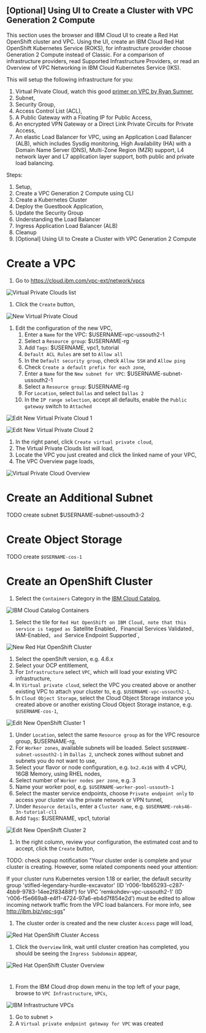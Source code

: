 ## [Optional] Using UI to Create a Cluster with VPC Generation 2 Compute

This section uses the browser and IBM Cloud UI to create a Red Hat OpenShift cluster and VPC. Using the UI, create an IBM Cloud Red Hat OpenShift Kubernetes Service (ROKS), for infrastructure provider choose Generation 2 Compute instead of Classic. For a comparison of infrastructure providers, read Supported Infrastructure Providers, or read an Overview of VPC Networking in IBM Cloud Kubernetes Service (IKS).

This will setup the following infrastructure for you:

1. Virtual Private Cloud, watch this good [primer on VPC by Ryan Sumner](https://www.ibm.com/cloud/blog/virtual-private-cloud),
2. Subnet,
3. Security Group,
4. Access Control List (ACL),
5. A Public Gateway with a Floating IP for Public Access,
6. An encrypted VPN Gateway or a Direct Link Private Circuits for Private Access,
7. An elastic Load Balancer for VPC, using an Application Load Balancer (ALB), which includes Sysdig monitoring, High Availability (HA) with a Domain Name Server (DNS), Multi-Zone Region (MZR) support, L4 network layer and L7 application layer support, both public and private load balancing.

Steps:

1. Setup,
1. Create a VPC Generation 2 Compute using CLI
1. Create a Kubernetes Cluster
1. Deploy the Guestbook Application,
1. Update the Security Group
1. Understanding the Load Balancer
1. Ingress Application Load Balancer (ALB)
1. Cleanup
1. [Optional] Using UI to Create a Cluster with VPC Generation 2 Compute

# Create a VPC

1. Go to https://cloud.ibm.com/vpc-ext/network/vpcs

![Virtual Private Clouds list](images/using-ui/vpcs.png)

1. Click the `Create` button,

![New Virtual Private Cloud](images/using-ui/new-vpc.png)

1. Edit the configuration of the new VPC,
    1. Enter a `Name` for the VPC: $USERNAME-vpc-ussouth2-1
    1. Select a `Resource group`: $USERNAME-rg
    1. Add `Tags`: $USERNAME, vpc1, tutorial
    1. `Default ACL Rules` are set to `Allow all`
    1. In the `Default security group`, check `Allow SSH` and `Allow ping`
    1. Check `Create a default prefix for each zone`,
    1. Enter a `Name` for the `New subnet for VPC`: $USERNAME-subnet-ussouth2-1
    1. Select a `Resource group`: $USERNAME-rg
    1. For `Location`, select `Dallas` and select `Dallas 2`
    1. In the `IP range selection`, accept all defaults, enable the `Public gateway` switch to `Attached`

![Edit New Virtual Private Cloud 1](images/using-ui/edit-new-vpc-1.png)

![Edit New Virtual Private Cloud 2](images/using-ui/edit-new-vpc-2.png)

1. In the right panel, click `Create virtual private cloud`,
1. The Virtual Private Clouds list will load,
1. Locate the VPC you just created and click the linked name of your VPC,
1. The VPC Overview page loads,

![Virtual Private Cloud Overview](images/using-ui/vpc-overview.png)

# Create an Additional Subnet

TODO create subnet $USERNAME-subnet-ussouth3-2

# Create Object Storage

TODO create `$USERNAME-cos-1`

# Create an OpenShift Cluster

1. Select the `Containers` Category in the [IBM Cloud Catalog](https://cloud.ibm.com/catalog?category=containers#services),

![IBM Cloud Catalog Containers](images/using-ui/ibmcloud-catalog-containers.png)

1. Select the tile for `Red Hat OpenShift on IBM Cloud, note that this service is tagged as `Satellite Enabled`, `Financial Services Validated`, `IAM-Enabled`, and `Service Endpoint Supported`,

![New Red Hat OpenShift Cluster](images/using-ui/new-redhat-openshift-cluster.png)

1. Select the openShift version, e.g. 4.6.x
1. Select your OCP entitlement,
1. For `Infrastructure` select `VPC`, which will load your existing VPC infrastructure,
1. In `Virtual private cloud`, select the VPC you created above or another existing VPC to attach your cluster to, e.g. `$USERNAME-vpc-ussouth2-1`,
1. In `Cloud Object Storage`, select the Cloud Object Storage instance you created above or another existing Cloud Object Storage instance, e.g. `$USERNAME-cos-1`,

![Edit New OpenShift Cluster 1](images/using-ui/edit-new-redhat-openshift-cluster-1.png)

1. Under `Location`, select the same `Resource group` as for the VPC resource group, $USERNAME-rg,
1. For `Worker zones`, available subnets will be loaded. Select `$USERNAME-subnet-ussouth2-1` in `Dallas 2`, uncheck zones without subnet and subnets you do not want to use,
1. Select your flavor or node configuration, e.g. `bx2.4x16` with 4 vCPU, 16GB Memory, using RHEL nodes,
1. Select number of `Worker nodes per zone`, e.g. 3
1. Name your worker pool, e.g. `$USERNAME-worker-pool-ussouth-1`
1. Select the master service endpoints, choose `Private endpoint only` to access your cluster via the private network or VPN tunnel,
1. Under `Resource details`, enter a `Cluster name`, e.g. `$USERNAME-roks46-3n-tutorial-cl1`
1. Add `Tags`: $USERNAME, vpc1, tutorial

![Edit New OpenShift Cluster 2](images/using-ui/edit-new-redhat-openshift-cluster-2.png)

1. In the right column, review your configuration, the estimated cost and to accept, click the `Create` button,

TODO: check popup notification
"Your cluster order is complete and your cluster is creating. However, some related components need your attention:

If your cluster runs Kubernetes version 1.18 or earlier, the default security group 'stifled-legendary-hurdle-excavator' (ID 'r006-1bb65293-c287-4bb9-9783-14ee2f83488f') for VPC 'remkohdev-vpc-ussouth2-1' (ID 'r006-f5e669a8-e4f1-4724-97a6-eb4d7f854e2d') must be edited to allow incoming network traffic from the VPC load balancers. For more info, see http://ibm.biz/vpc-sgs"

1. The cluster order is created and the new cluster `Access` page will load,

![Red Hat OpenShift Cluster Access](images/using-ui/redhat-openshift-cluster-access.png)

1. Click the `Overview` link, wait until cluster creation has completed, you should be seeing the `Ingress Subdomain` appear,

![Red Hat OpenShift Cluster Overview](images/using-ui/redhat-openshift-cluster-overview.png)

# 

1. From the IBM Cloud drop down menu in the top left of your page, browse to `VPC Infrastructure`, `VPCs`,

![IBM Infrastructure VPCs](images/using-ui/ibm-infrastructure-vpcs.png)

1. Go to subnet > 
1. A `Virtual private endpoint gateway for VPC` was created
